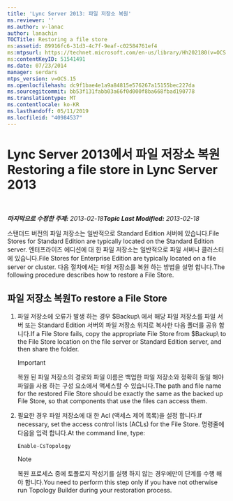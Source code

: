 ```yaml
---
title: 'Lync Server 2013: 파일 저장소 복원'
ms.reviewer: ''
ms.author: v-lanac
author: lanachin
TOCTitle: Restoring a file store
ms:assetid: 89916fc6-31d3-4c7f-9eaf-c02584761ef4
ms:mtpsurl: https://technet.microsoft.com/en-us/library/Hh202180(v=OCS.15)
ms:contentKeyID: 51541491
ms.date: 07/23/2014
manager: serdars
mtps_version: v=OCS.15
ms.openlocfilehash: dc9f1bae4e1a9a84815e576267a15155bec227da
ms.sourcegitcommit: bb53f131fabb03a66f0d000f8ba668fbad190778
ms.translationtype: MT
ms.contentlocale: ko-KR
ms.lasthandoff: 05/11/2019
ms.locfileid: "40984537"
---
```

<div data-xmlns="http://www.w3.org/1999/xhtml">

<div class="topic" data-xmlns="http://www.w3.org/1999/xhtml" data-msxsl="urn:schemas-microsoft-com:xslt" data-cs="http://msdn.microsoft.com/en-us/">

<div data-asp="http://msdn2.microsoft.com/asp">

# <a name="restoring-a-file-store-in-lync-server-2013"></a><span data-ttu-id="9b73f-102">Lync Server 2013에서 파일 저장소 복원</span><span class="sxs-lookup"><span data-stu-id="9b73f-102">Restoring a file store in Lync Server 2013</span></span>

</div>

<div id="mainSection">

<div id="mainBody">

<span> </span>

<span data-ttu-id="9b73f-103">_**마지막으로 수정한 주제:** 2013-02-18_</span><span class="sxs-lookup"><span data-stu-id="9b73f-103">_**Topic Last Modified:** 2013-02-18_</span></span>

<span data-ttu-id="9b73f-104">스탠더드 버전의 파일 저장소는 일반적으로 Standard Edition 서버에 있습니다.</span><span class="sxs-lookup"><span data-stu-id="9b73f-104">File Stores for Standard Edition are typically located on the Standard Edition server.</span></span> <span data-ttu-id="9b73f-105">엔터프라이즈 에디션에 대 한 파일 저장소는 일반적으로 파일 서버나 클러스터에 있습니다.</span><span class="sxs-lookup"><span data-stu-id="9b73f-105">File Stores for Enterprise Edition are typically located on a file server or cluster.</span></span> <span data-ttu-id="9b73f-106">다음 절차에서는 파일 저장소를 복원 하는 방법을 설명 합니다.</span><span class="sxs-lookup"><span data-stu-id="9b73f-106">The following procedure describes how to restore a File Store.</span></span>

<div>

## <a name="to-restore-a-file-store"></a><span data-ttu-id="9b73f-107">파일 저장소 복원</span><span class="sxs-lookup"><span data-stu-id="9b73f-107">To restore a File Store</span></span>

1.  <span data-ttu-id="9b73f-108">파일 저장소에 오류가 발생 하는 경우 $Backup\\ 에서 해당 파일 저장소를 파일 서버 또는 Standard Edition 서버의 파일 저장소 위치로 복사한 다음 폴더를 공유 합니다.</span><span class="sxs-lookup"><span data-stu-id="9b73f-108">If a File Store fails, copy the appropriate File Store from $Backup\\ to the File Store location on the file server or Standard Edition server, and then share the folder.</span></span>
    
    <div>
    

    > [!IMPORTANT]  
    > <span data-ttu-id="9b73f-109">복원 된 파일 저장소의 경로와 파일 이름은 백업한 파일 저장소와 정확히 동일 해야 파일을 사용 하는 구성 요소에서 액세스할 수 있습니다.</span><span class="sxs-lookup"><span data-stu-id="9b73f-109">The path and file name for the restored File Store should be exactly the same as the backed up File Store, so that components that use the files can access them.</span></span>

    
    </div>

2.  <span data-ttu-id="9b73f-110">필요한 경우 파일 저장소에 대 한 Acl (액세스 제어 목록)을 설정 합니다.</span><span class="sxs-lookup"><span data-stu-id="9b73f-110">If necessary, set the access control lists (ACLs) for the File Store.</span></span> <span data-ttu-id="9b73f-111">명령줄에 다음을 입력 합니다.</span><span class="sxs-lookup"><span data-stu-id="9b73f-111">At the command line, type:</span></span>
    
        Enable-CsTopology
    
    <div>
    

    > [!NOTE]  
    > <span data-ttu-id="9b73f-112">복원 프로세스 중에 토폴로지 작성기를 실행 하지 않는 경우에만이 단계를 수행 해야 합니다.</span><span class="sxs-lookup"><span data-stu-id="9b73f-112">You need to perform this step only if you have not otherwise run Topology Builder during your restoration process.</span></span>

    
    </div>

</div>

</div>

<span> </span>

</div>

</div>

</div>

